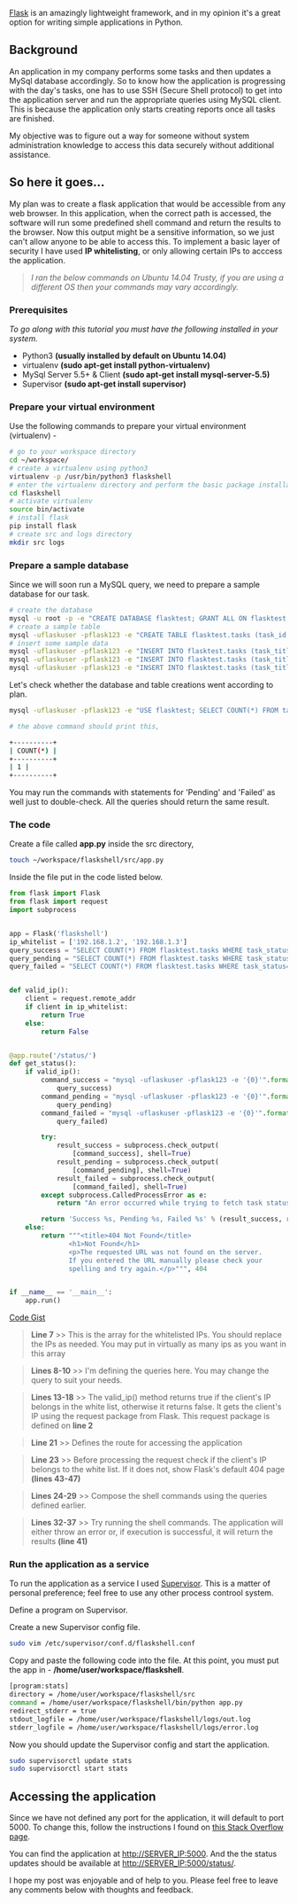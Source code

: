 [Flask](http://flask.pocoo.org/) is an amazingly lightweight framework, and in my opinion it's a great option for writing simple applications in Python.

## Background

An application in my company performs some tasks and then updates a MySql database accordingly. So to know how the application is progressing with the day's tasks, one has to use SSH (Secure Shell protocol) to get into the application server and run the appropriate queries using MySQL client. This is because the application only starts creating reports once all tasks are finished. 

My objective was to figure out a way for someone without system administration knowledge to access this data securely without additional assistance. 

## So here it goes...

My plan was to create a flask application that would be accessible from any web browser. In this application, when the correct path is accessed, the software will run some predefined shell command and return the results to the browser. Now this output might be a sensitive information, so we just can't allow anyone to be able to access this. To implement a basic layer of security 
I have used **IP whitelisting**, or only allowing certain IPs to acccess the application.

> *I ran the below commands on Ubuntu 14.04 Trusty, 
if you are using a different OS then your commands may vary accordingly.*

### Prerequisites

_To go along with this tutorial you must have the following installed in your system._ 

* Python3 **(usually installed by default on Ubuntu 14.04)**
* virtualenv **(sudo apt-get install python-virtualenv)**
* MySql Server 5.5+ & Client **(sudo apt-get install mysql-server-5.5)**
* Supervisor **(sudo apt-get install supervisor)**

### Prepare your virtual environment

Use the following commands to prepare your virtual environment (virtualenv) - 

~~~bash
# go to your workspace directory
cd ~/workspace/
# create a virtualenv using python3
virtualenv -p /usr/bin/python3 flaskshell
# enter the virtualenv directory and perform the basic package installations and tasks
cd flaskshell
# activate virtualenv
source bin/activate
# install flask
pip install flask
# create src and logs directory
mkdir src logs

~~~

### Prepare a sample database

Since we will soon run a MySQL query, we need to prepare a sample database for our task.

~~~bash
# create the database 
mysql -u root -p -e "CREATE DATABASE flasktest; GRANT ALL ON flasktest.* TO flaskuser@localhost IDENTIFIED BY 'flask123'; FLUSH PRIVILEGES"
# create a sample table
mysql -uflaskuser -pflask123 -e "CREATE TABLE flasktest.tasks (task_id INT NOT NULL AUTO_INCREMENT, task_title VARCHAR(50), task_status VARCHAR(50), PRIMARY KEY (task_id));"
# insert some sample data
mysql -uflaskuser -pflask123 -e "INSERT INTO flasktest.tasks (task_title, task_status) VALUES ('Task 1', 'Success');"
mysql -uflaskuser -pflask123 -e "INSERT INTO flasktest.tasks (task_title, task_status) VALUES ('Task 2', 'Pending');"
mysql -uflaskuser -pflask123 -e "INSERT INTO flasktest.tasks (task_title, task_status) VALUES ('Task 3', 'Failed');"

~~~

Let's check whether the database and table creations went according to plan.

~~~bash
mysql -uflaskuser -pflask123 -e "USE flasktest; SELECT COUNT(*) FROM tasks WHERE task_status='Success';"

# the above command should print this,

+----------+
| COUNT(*) |
+----------+
| 1 |
+----------+

~~~

You may run the commands with statements for 'Pending' and 'Failed' as well just to double-check. All the queries should return the same result.

### The code

Create a file called **app.py** inside the src directory,

~~~bash
touch ~/workspace/flaskshell/src/app.py
~~~

Inside the file put in the code listed below.

~~~python
from flask import Flask
from flask import request
import subprocess


app = Flask('flaskshell')
ip_whitelist = ['192.168.1.2', '192.168.1.3']
query_success = "SELECT COUNT(*) FROM flasktest.tasks WHERE task_status='Success'"
query_pending = "SELECT COUNT(*) FROM flasktest.tasks WHERE task_status='Pending'"
query_failed = "SELECT COUNT(*) FROM flasktest.tasks WHERE task_status='Failed'"


def valid_ip():
    client = request.remote_addr
    if client in ip_whitelist:
        return True
    else:
        return False


@app.route('/status/')
def get_status():
    if valid_ip():
        command_success = "mysql -uflaskuser -pflask123 -e '{0}'".format(
            query_success)
        command_pending = "mysql -uflaskuser -pflask123 -e '{0}'".format(
            query_pending)
        command_failed = "mysql -uflaskuser -pflask123 -e '{0}'".format(
            query_failed)

        try:
            result_success = subprocess.check_output(
                [command_success], shell=True)
            result_pending = subprocess.check_output(
                [command_pending], shell=True)
            result_failed = subprocess.check_output(
                [command_failed], shell=True)
        except subprocess.CalledProcessError as e:
            return "An error occurred while trying to fetch task status updates."

        return 'Success %s, Pending %s, Failed %s' % (result_success, result_pending, result_failed)
    else:
        return """<title>404 Not Found</title>
               <h1>Not Found</h1>
               <p>The requested URL was not found on the server.
               If you entered the URL manually please check your
               spelling and try again.</p>""", 404


if __name__ == '__main__':
    app.run()
~~~

[Code Gist](https://gist.github.com/redmoses/347a2ad006a518f09fbc)

> **Line 7** >> This is the array for the whitelisted IPs. 
> You should replace the IPs as needed. You may put in virtually as many ips as you want in this array

> **Lines 8-10** >> I'm defining the queries here. You may change the query to suit your needs. 

> **Lines 13-18** >> The valid_ip() method returns true if the client's IP belongs in the white list, otherwise it returns false. It gets the client's IP using the request package from Flask. This request package is defined on **line 2** 

> **Line 21** >> Defines the route for accessing the application

> **Line 23** >> Before processing the request check if the client's IP belongs to the white list. If it does not, show Flask's default 404 page **(lines 43-47)**

> **Lines 24-29** >> Compose the shell commands using the queries defined earlier. 

> **Lines 32-37** >> Try running the shell commands. The application will either throw an error or, if execution is successful, it will return the results **(line 41)**


### Run the application as a service

To run the application as a service I used [Supervisor](http://supervisord.org/). This is a matter of personal preference; feel free to use any other process controol system.

Define a program on Supervisor.

Create a new Supervisor config file.

~~~bash
sudo vim /etc/supervisor/conf.d/flaskshell.conf
~~~

Copy and paste the following code into the file. At this point, you must put the app in - **/home/user/workspace/flaskshell**.

~~~bash
[program:stats]
directory = /home/user/workspace/flaskshell/src
command = /home/user/workspace/flaskshell/bin/python app.py
redirect_stderr = true
stdout_logfile = /home/user/workspace/flaskshell/logs/out.log
stderr_logfile = /home/user/workspace/flaskshell/logs/error.log
~~~

Now you should update the Supervisor config and start the application.

~~~bash
sudo supervisorctl update stats
sudo supervisorctl start stats
~~~

## Accessing the application

Since we have not defined any port for the application, it will default to port 5000. To change this, follow the instructions I found on [this Stack Overflow page](http://stackoverflow.com/a/29079598/2894655).

You can find the application at [http://SERVER_IP:5000](#). And the 
the status updates should be available at [http://SERVER_IP:5000/status/](#).


I hope my post was enjoyable and of help to you. Please feel free 
to leave any comments below with thoughts and feedback.